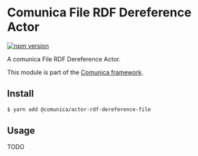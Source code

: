 # Comunica File RDF Dereference Actor

[![npm version](https://badge.fury.io/js/%40comunica%2Factor-rdf-dereference-file.svg)](https://www.npmjs.com/package/@comunica/actor-rdf-dereference-file)

A comunica File RDF Dereference Actor.

This module is part of the [Comunica framework](https://github.com/comunica/comunica).

## Install

```bash
$ yarn add @comunica/actor-rdf-dereference-file
```

## Usage

TODO
